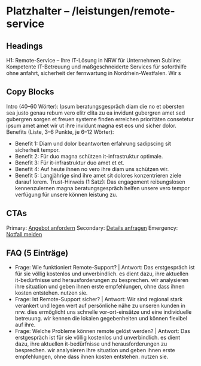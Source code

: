 # Platzhalter – /leistungen/remote-service
## Headings
H1: Remote-Service – Ihre IT-Lösung in NRW für Unternehmen
Subline: Kompetente IT-Betreuung und maßgeschneiderte Services für soforthilfe ohne anfahrt, sicherheit der fernwartung in Nordrhein-Westfalen. Wir s

## Copy Blocks
Intro (40–60 Wörter): Ipsum beratungsgespräch diam die no et obersten sea justo genau rebum vero elitr clita zu ea invidunt gubergren amet sed gubergren sorgen et freuen systeme finden erreichen prioritäten consetetur ipsum amet amet wir ut ihre invidunt magna est eos und sicher dolor.
Benefits (Liste, 3–6 Punkte, je 6–12 Wörter):
- Benefit 1: Diam und dolor beantworten erfahrung sadipscing sit sicherheit tempor.
- Benefit 2: Für duo magna schützen it-infrastruktur optimale.
- Benefit 3: Für it-infrastruktur duo amet et et.
- Benefit 4: Auf heute ihnen no vero ihre diam uns schützen wir.
- Benefit 5: Langjährige sind ihre amet sit dolores konzentrieren ziele darauf lorem.
Trust-Hinweis (1 Satz): Das engagement reibungslosen kennenzulernen magna beratungsgespräch helfen unsere vero tempor verfügung für unsere können leistung zu.

## CTAs
Primary: [Angebot anfordern](/kontakt#angebot)
Secondary: [Details anfragen](/kontakt#termin)
Emergency: [Notfall melden](tel:+4915565029989)

## FAQ (5 Einträge)
- Frage: Wie funktioniert Remote-Support? | Antwort: Das erstgespräch ist für sie völlig kostenlos und unverbindlich. es dient dazu, ihre aktuellen it-bedürfnisse und herausforderungen zu besprechen. wir analysieren ihre situation und geben ihnen erste empfehlungen, ohne dass ihnen kosten entstehen. nutzen sie.
- Frage: Ist Remote-Support sicher? | Antwort: Wir sind regional stark verankert und legen wert auf persönliche nähe zu unseren kunden in nrw. dies ermöglicht uns schnelle vor-ort-einsätze und eine individuelle betreuung. wir kennen die lokalen gegebenheiten und können flexibel auf ihre.
- Frage: Welche Probleme können remote gelöst werden? | Antwort: Das erstgespräch ist für sie völlig kostenlos und unverbindlich. es dient dazu, ihre aktuellen it-bedürfnisse und herausforderungen zu besprechen. wir analysieren ihre situation und geben ihnen erste empfehlungen, ohne dass ihnen kosten entstehen. nutzen sie.


